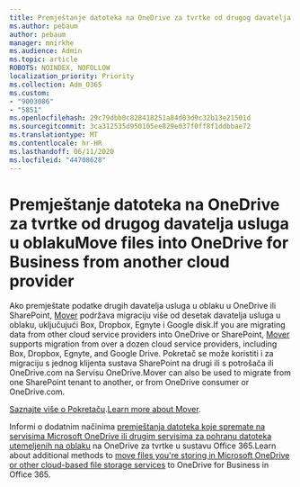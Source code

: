 ```yaml
---
title: Premještanje datoteka na OneDrive za tvrtke od drugog davatelja usluga u oblaku
ms.author: pebaum
author: pebaum
manager: mnirkhe
ms.audience: Admin
ms.topic: article
ROBOTS: NOINDEX, NOFOLLOW
localization_priority: Priority
ms.collection: Adm_O365
ms.custom:
- "9003086"
- "5851"
ms.openlocfilehash: 29c79dbb0c828418251a84d03d9c32b13e21501d
ms.sourcegitcommit: 3ca312535d950105ee829e037f0ff8f1ddbbae72
ms.translationtype: MT
ms.contentlocale: hr-HR
ms.lasthandoff: 06/11/2020
ms.locfileid: "44708628"
---
```

# <a name="move-files-into-onedrive-for-business-from-another-cloud-provider"></a><span data-ttu-id="ac6a9-102">Premještanje datoteka na OneDrive za tvrtke od drugog davatelja usluga u oblaku</span><span class="sxs-lookup"><span data-stu-id="ac6a9-102">Move files into OneDrive for Business from another cloud provider</span></span>

<span data-ttu-id="ac6a9-103">Ako premještate podatke drugih davatelja usluga u oblaku u OneDrive ili SharePoint, [Mover](https://go.microsoft.com/fwlink/?linkid=2132453) podržava migraciju više od desetak davatelja usluga u oblaku, uključujući Box, Dropbox, Egnyte i Google disk.</span><span class="sxs-lookup"><span data-stu-id="ac6a9-103">If you are migrating data from other cloud service providers into OneDrive or SharePoint, [Mover](https://go.microsoft.com/fwlink/?linkid=2132453) supports migration from over a dozen cloud service providers, including Box, Dropbox, Egnyte, and Google Drive.</span></span> <span data-ttu-id="ac6a9-104">Pokretač se može koristiti i za migraciju s jednog klijenta sustava SharePoint na drugi ili s potrošača ili OneDrive.com na Servisu OneDrive.</span><span class="sxs-lookup"><span data-stu-id="ac6a9-104">Mover can also be used to migrate from one SharePoint tenant to another, or from OneDrive consumer or OneDrive.com.</span></span>

<span data-ttu-id="ac6a9-105">[Saznajte više o Pokretaču](https://go.microsoft.com/fwlink/?linkid=2132453).</span><span class="sxs-lookup"><span data-stu-id="ac6a9-105">[Learn more about Mover](https://go.microsoft.com/fwlink/?linkid=2132453).</span></span>

<span data-ttu-id="ac6a9-106">Informi o dodatnim načinima [premještanja datoteka koje spremate na servisima Microsoft OneDrive ili drugim servisima za pohranu datoteka utemeljenih na oblaku](https://support.microsoft.com/office/7fb28cad-7e25-451f-8b4b-2d1a71e5c0e9) na OneDrive za tvrtke u sustavu Office 365.</span><span class="sxs-lookup"><span data-stu-id="ac6a9-106">Learn about additional methods to [move files you're storing in Microsoft OneDrive or other cloud-based file storage services](https://support.microsoft.com/office/7fb28cad-7e25-451f-8b4b-2d1a71e5c0e9) to OneDrive for Business in Office 365.</span></span>
